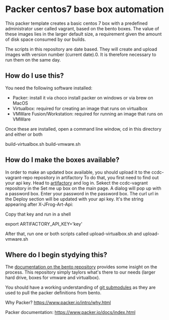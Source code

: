 # Packer centos7 base box automation

This packer template creates a basic centos 7 box with a predefined administrator user called vagrant, based on the bento boxes.
The value of these images lies in the larger default size, a requirement given the amount of disk space consumed by our builds.

The scripts in this repository are date based. They will create and upload images with version number (current date).0.
It is therefore necessary to run them on the same day.

## How do I use this?

You need the following software installed:

- Packer: install it via choco install packer on windows or via brew on MacOS
- Virtualbox: required for creating an image that runs on virtualbox
- VMWare Fusion/Workstation: required for running an image that runs on VMWare

Once these are installed, open a command line window, cd in this directory and either or both

build-virtualbox.sh
build-vmware.sh

## How do I make the boxes available?

In order to make an updated box available, you should upload it to the ccdc-vagrant-repo repository in artifactory
To do that, you first need to find out your api key. Head to [artifactory](https://artifactory.ccdc.cam.ac.uk/) and log in.
Sekect the ccdc-vagrant repository in the Set me up box on the main page. A dialog will pop up with a password box. Enter your password in the password box.
The curl url in the Deploy section will be updated with your api key. It's the string appearing after X-JFrog-Art-Api:

Copy that key and run in a shell

  export ARTIFACTORY_API_KEY='key'

After that, run one or both scripts called upload-virtualbox.sh and upload-vmware.sh

## Where do I begin stydying this?

The [documentation on the bento repository](https://github.com/chef/bento) provides some insight on the process.
This repository simply taylors what's there to our needs (larger hard drive, boxes for vmware and virtualbox).

You should have a working understanding of [git submodules](https://git-scm.com/book/en/v2/Git-Tools-Submodules) as they are used to pull the packer definitions from bento.

Why Packer? https://www.packer.io/intro/why.html

Packer documentation: https://www.packer.io/docs/index.html

